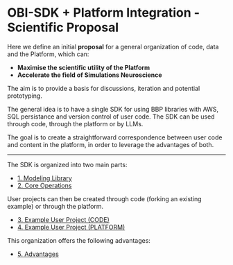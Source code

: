 # OBI-SDK + Platform Integration - Scientific Proposal
Here we define an initial **proposal** for a general organization of code, data and the Platform, which can:
- **Maximise the scientific utility of the Platform**
- **Accelerate the field of Simulations Neuroscience**

The aim is to provide a basis for discussions, iteration and potential prototyping.

The general idea is to have a single SDK for using BBP libraries with AWS, SQL persistance and version control of user code. The SDK can be used through code, through the platform or by LLMs.

The goal is to create a straightforward correspondence between user code and content in the platform, in order to leverage the advantages of both.

---


The SDK is organized into two main parts:

- [1. Modeling Library](./MODELING_LIBRARY.md)
- [2. Core Operations](./CORE_OPERATIONS.md)

User projects can then be created through code (forking an existing example) or through the platform.

- [3. Example User Project (CODE)](./EXAMPLE_USER_PROJECT.md)
- [4. Example User Project (PLATFORM)](./PLATFORM.md)

This organization offers the following advantages:

- [5. Advantages](./ADVANTAGES.md)
